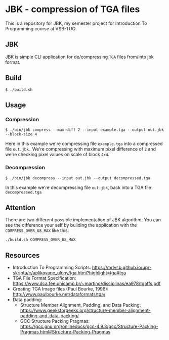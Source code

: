 # JBK - compression of TGA files
This is a repository for JBK, my semester project for Introduction To Programming course at VSB-TUO.

## JBK
JBK is simple CLI application for de/compressing `TGA` files from/into jbk format. 

## Build
```
$ ./build.sh
```
## Usage
### Compression
```
$ ./bin/jbk compress --max-diff 2 --input example.tga --output out.jbk --block-size 4
```
Here in this example we're compressing file `example.tga` into a compressed file `out.jbk.` We're compressing with maximum pixel difference of `2` and we're checking pixel values on scale of block `4x4`.
### Decompression
```
$ ./bin/jbk decompress --input out.jbk --output decompressed.tga
```
In this example we're decompressing file `out.jbk`, back into a TGA file `decompressed.tga`

## Attention
There are two different possible implementation of JBK algorithm. You can see the difference your self by building the application with the `COMPRESS_OVER_U8_MAX` like this:
```
./build.sh COMPRESS_OVER_U8_MAX
```

## Resources
* Introduction To Programming Scripts: https://mrlvsb.github.io/upr-skripta/c/aplikovane_ulohy/tga.html?highlight=tga#tga
* TGA File Format Specification: https://www.dca.fee.unicamp.br/~martino/disciplinas/ea978/tgaffs.pdf
* Creating TGA Image files (Paul Bourke, 1996): http://www.paulbourke.net/dataformats/tga/
* Data padding:
  * Structure Member Alignment, Padding, and Data Packing: https://www.geeksforgeeks.org/structure-member-alignment-padding-and-data-packing/
  * GCC Structure Packing Pragmas: https://gcc.gnu.org/onlinedocs/gcc-4.9.3/gcc/Structure-Packing-Pragmas.html#Structure-Packing-Pragmas